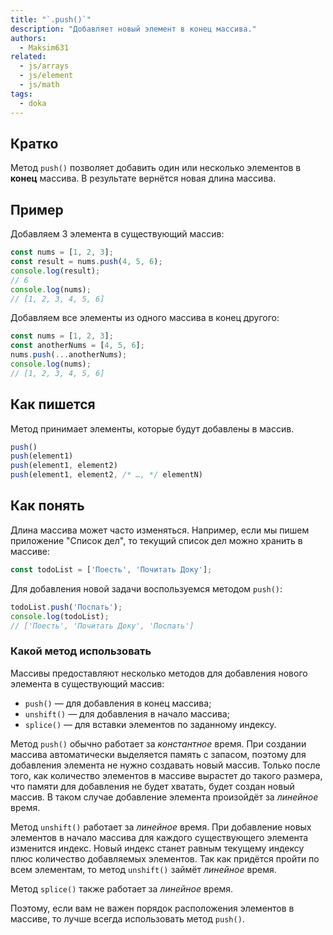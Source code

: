 ```yaml
---
title: "`.push()`"
description: "Добавляет новый элемент в конец массива."
authors:
  - Maksim631
related:
  - js/arrays
  - js/element
  - js/math
tags:
  - doka
---
```


## Кратко

Метод `push()` позволяет добавить один или несколько элементов в **конец** массива.
В результате вернётся новая длина массива.

## Пример

Добавляем 3 элемента в существующий массив:

```js
const nums = [1, 2, 3];
const result = nums.push(4, 5, 6);
console.log(result);
// 6
console.log(nums);
// [1, 2, 3, 4, 5, 6]
```

Добавляем все элементы из одного массива в конец другого:

```js
const nums = [1, 2, 3];
const anotherNums = [4, 5, 6];
nums.push(...anotherNums);
console.log(nums);
// [1, 2, 3, 4, 5, 6]
```

## Как пишется

Метод принимает элементы, которые будут добавлены в массив.

```js
push()
push(element1)
push(element1, element2)
push(element1, element2, /* …, */ elementN)
```

## Как понять

Длина массива может часто изменяться. Например, если мы пишем приложение "Список дел", то текущий список дел можно хранить в массиве:
```js
const todoList = ['Поесть', 'Почитать Доку'];
```
Для добавления новой задачи воспользуемся методом `push()`:
```js
todoList.push('Поспать');
console.log(todoList);
// ['Поесть', 'Почитать Доку', 'Поспать']
```


### Какой метод использовать

Массивы предоставляют несколько методов для добавления нового элемента в существующий массив:
 - `push()` — для добавления в конец массива;
 - `unshift()` — для добавления в начало массива;
 - `splice()` — для вставки элементов по заданному индексу.

Метод `push()` обычно работает за _константное_ время. При создании массива автоматически выделяется память с запасом, поэтому для добавления элемента не нужно создавать новый массив. Только после того, как количество элементов в массиве вырастет до такого размера, что памяти для добавления не будет хватать, будет создан новый массив. В таком случае добавление элемента произойдёт за _линейное_ время.

Метод `unshift()` работает за _линейное_ время. При добавление новых элементов в начало массива для каждого существующего элемента изменится индекс. Новый индекс станет равным текущему индексу плюс количество добавляемых элементов. Так как придётся пройти по всем элементам, то метод `unshift()` займёт _линейное_ время.

Метод `splice()` также работает за _линейное_ время. 

Поэтому, если вам не важен порядок расположения элементов в массиве, то лучше всегда использовать метод `push()`.
